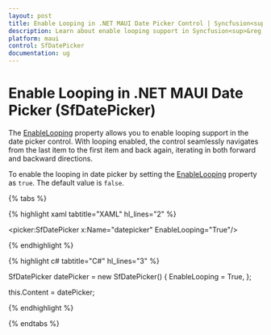 ```yaml
---
layout: post
title: Enable Looping in .NET MAUI Date Picker Control | Syncfusion<sup>&reg;</sup>
description: Learn about enable looping support in Syncfusion<sup>&reg;</sup> .NET MAUI Date Picker (SfDatePicker) control.
platform: maui
control: SfDatePicker
documentation: ug
---
```


# Enable Looping in .NET MAUI Date Picker (SfDatePicker)

The [EnableLooping](https://help.syncfusion.com/cr/maui/Syncfusion.Maui.Picker.EnableLooping.html) property allows you to enable looping support in the date picker control. With looping enabled, the control seamlessly navigates from the last item to the first item and back again, iterating in both forward and backward directions.

To enable the looping in date picker by setting the [EnableLooping](https://help.syncfusion.com/cr/maui/Syncfusion.Maui.Picker.EnableLooping.html) property as `true`. The default value is `false`.

{% tabs %}

{% highlight xaml tabtitle="XAML" hl_lines="2" %}

<picker:SfDatePicker x:Name="datepicker"
                     EnableLooping="True"/>

{% endhighlight %}

{% highlight c# tabtitle="C#" hl_lines="3" %}  

SfDatePicker datePicker = new SfDatePicker()
{
    EnableLooping = True,
};

this.Content = datePicker;

{% endhighlight %}

{% endtabs %}